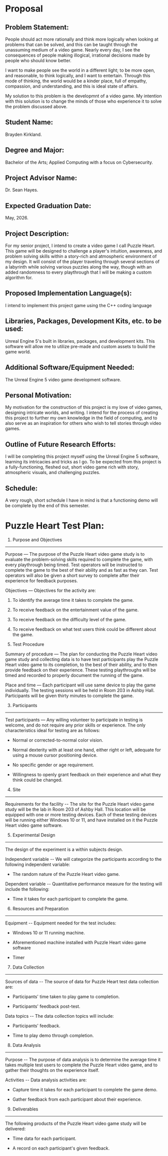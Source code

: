 Proposal
========

Problem Statement:
------------------

People should act more rationally and think more logically when looking at
problems that can be solved, and this can be taught through the unassuming
medium of a video game. Nearly every day, I see the consequences of people
making illogical, irrational decisions made by people who should know better.

I want to make people see the world in a different light; to be more open, and reasonable, to think logically, and I want to entertain. Through this mode
of thinking, the world would be a kinder place, full of empathy, compassion, and understanding, and this is ideal state of affairs.

My solution to this problem is the developmnt of a video game. My intention with this solution is to change the minds of those who experience it to solve the problem discussed above. 

Student Name:
-------------
Brayden Kirkland.

Degree and Major:
-----------------
Bachelor of the Arts; Applied Computing with a focus on Cybersecurity.

Project Advisor Name:
---------------------
Dr. Sean Hayes.

Expected Graduation Date:
-------------------------
May, 2026.


Project Description:
--------------------
For my senior project, I intend to create a video game I call Puzzle Heart. This
game will be designed to challenge a player's intuition, awareness, and problem
solving skills within a story-rich and atmospheric environment of my design. It
will consist of the player traveling through several sections of a labyrinth
while solving various puzzles along the way, though with an added randomness to
every playthrough that I will be making a custom algorithm for.

Proposed Implementation Language(s):
------------------------------------
I intend to implement this project game using the C++ coding language

Libraries, Packages, Development Kits, etc. to be used:
-------------------------------------------------------
Unreal Engine 5's built in libraries, packages, and
development kits. This software will allow me to utilize pre-made and custom
assets to build the game world.

Additional Software/Equipment Needed:
-------------------------------------
The Unreal Engine 5 video game development software.

Personal Motivation:
--------------------
My motivation for the construction of this project is my love of video games,
designing intricate worlds, and writing. I intend for the process of creating
this project to further my own knowledge in the field of computing, and to also
serve as an inspiration for others who wish to tell stories through video games.

Outline of Future Research Efforts:
-----------------------------------
I will be completing this project myself using the Unreal Engine 5 software,
learning its intricacies and tricks as I go. To be expected from this project is
a fully-functioning, fleshed out, short video game rich with story, atmospheric
visuals, and challenging puzzles.

Schedule:
---------
A very rough, short schedule I have in mind is that a functioning demo will be complete
by the end of this semester.

Puzzle Heart Test Plan:
=======================

1. Purpose and Objectives
-------------------------

Purpose — The purpose of the Puzzle Heart video game study is to evaluate the
problem-solving skills required to complete the game, with every playthrough
being timed. Test operators will be instructed to complete the game to the best
of their ability and as fast as they can. Test operators will also be given a
short survey to complete after their experience for feedback purposes.

Objectives — Objectives for the activity are:

1.  To identify the average time it takes to complete the game.

2.  To receive feedback on the entertainment value of the game.

3.  To receive feedback on the difficulty level of the game.

4.  To receive feedback on what test users think could be different about the
    game.

5.  Test Procedure

Summary of procedure — The plan for conducting the Puzzle Heart video game study
and collecting data is to have test participants play the Puzzle Heart video
game to its completion, to the best of their ability, and to then provide
feedback on their experience. These testing playthroughs will be timed and
recorded to properly document the running of the game.

Place and time — Each participant will use same device to play the game
individually. The testing sessions will be held in Room 203 in Ashby Hall.
Participants will be given thirty minutes to complete the game.

3. Participants
---------------

Test participants — Any willing volunteer to participate in testing is welcome,
and do not require any prior skills or experience. The only characteristics
ideal for testing are as follows:

-   Normal or corrected-to-normal color vision.

-   Normal dexterity with at least one hand, either right or left, adequate for
    using a mouse cursor positioning device.

-   No specific gender or age requirement.

-   Willingness to openly grant feedback on their experience and what they think
    could be changed.

4. Site
-------

Requirements for the facility -- The site for the Puzzle Heart video game study
will be the lab in Room 203 of Ashby Hall. This location will be equipped with
one or more testing devices. Each of these testing devices will be running
either Windows 10 or 11, and have installed on it the Puzzle Heart video game
software.

5. Experimental Design
----------------------

The design of the experiment is a within subjects design.

Independent variable -- We will categorize the participants according to the
following independent variable:

-   The random nature of the Puzzle Heart video game.

Dependent variable -- Quantitative performance measure for the testing will
include the following:

-   Time it takes for each participant to complete the game.

6. Resources and Preparation
----------------------------

Equipment -- Equipment needed for the test includes:

-   Windows 10 or 11 running machine.

-   Aforementioned machine installed with Puzzle Heart video game software

-   Timer

7. Data Collection
------------------

Sources of data -- The source of data for Puzzle Heart test data collection are:

-   Participants' time taken to play game to completion.

-   Participants' feedback post-test.

Data topics -- The data collection topics will include:

-   Participants' feedback.

-   Time to play demo through completion.

8. Data Analysis
----------------

Purpose -- The purpose of data analysis is to determine the average time it
takes multiple test users to complete the Puzzle Heart video game, and to gather
their thoughts on the experience itself.

Activities -- Data analysis activities are:

-   Capture time it takes for each participant to complete the game demo.

-   Gather feedback from each participant about their experience.

9. Deliverables
---------------

The following products of the Puzzle Heart video game study will be delivered:

-   Time data for each participant.

-   A record on each participant's given feedback.
